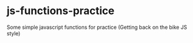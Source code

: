 # js-functions-practice
Some simple javascript functions for practice (Getting back on the bike JS style)
